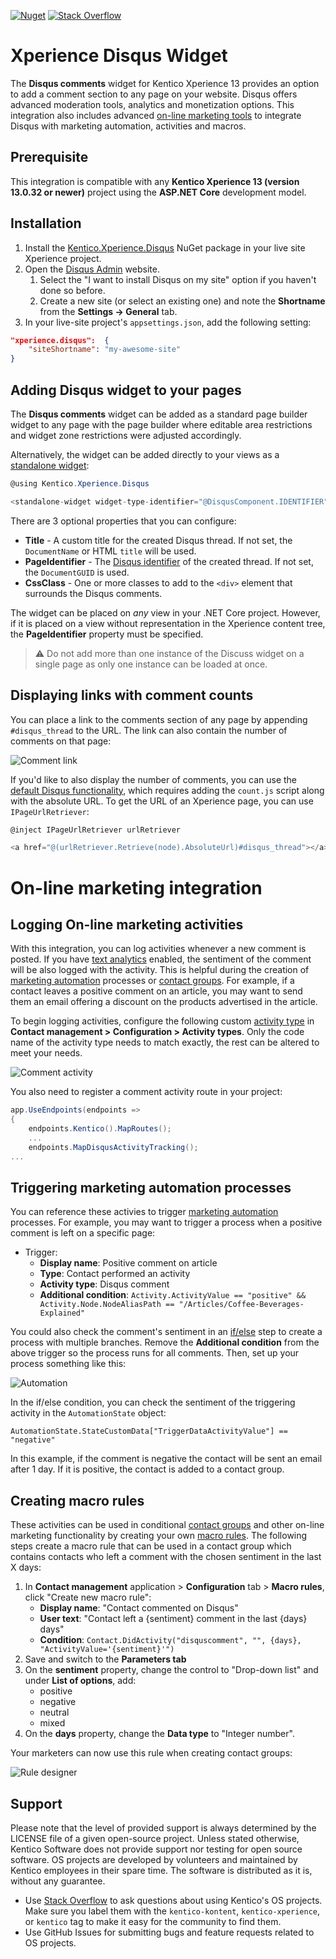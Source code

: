 [![Nuget](https://img.shields.io/nuget/v/Kentico.Xperience.Disqus)](https://www.nuget.org/packages/Kentico.Xperience.Disqus) [![Stack Overflow](https://img.shields.io/badge/Stack%20Overflow-ASK%20NOW-FE7A16.svg?logo=stackoverflow&logoColor=white)](https://stackoverflow.com/tags/kentico)

# Xperience Disqus Widget

The __Disqus comments__ widget for Kentico Xperience 13 provides an option to add a comment section to any page on your website. Disqus offers advanced moderation tools, analytics and monetization options. This integration also includes advanced [on-line marketing tools](#on-line-marketing-integration) to integrate Disqus with marketing automation, activities and macros.

## Prerequisite

This integration is compatible with any __Kentico Xperience 13 (version 13.0.32 or newer)__ project using the __ASP.NET Core__ development model. 

## Installation

1. Install the [Kentico.Xperience.Disqus](https://www.nuget.org/packages/Kentico.Xperience.Disqus) NuGet package in your live site Xperience project.
1. Open the [Disqus Admin](https://disqus.com/admin/) website.
    1. Select the "I want to install Disqus on my site" option if you haven't done so before.
    1. Create a new site (or select an existing one) and note the __Shortname__ from the __Settings -> General__ tab.
1. In your live-site project's `appsettings.json`, add the following setting:

```json
"xperience.disqus":  {
    "siteShortname": "my-awesome-site"
}
```

## Adding Disqus widget to your pages

The __Disqus comments__ widget can be added as a standard page builder widget to any page with the page builder where editable area restrictions and widget zone restrictions were adjusted accordingly.

Alternatively, the widget can be added directly to your views as a [standalone widget](https://docs.xperience.io/x/SQ2RBg):

```cs
@using Kentico.Xperience.Disqus

<standalone-widget widget-type-identifier="@DisqusComponent.IDENTIFIER" widget-properties="new DisqusComponentProperties()" />
```

There are 3 optional properties that you can configure:

- __Title__ - A custom title for the created Disqus thread. If not set, the `DocumentName` or HTML `title` will be used.
- __PageIdentifier__ - The [Disqus identifier](https://help.disqus.com/en/articles/1717082-what-is-a-disqus-identifier) of the created thread. If not set, the `DocumentGUID` is used.
- __CssClass__ - One or more classes to add to the `<div>` element that surrounds the Disqus comments.

The widget can be placed on _any_ view in your .NET Core project. However, if it is placed on a view without representation in the Xperience content tree, the __PageIdentifier__ property must be specified.

> :warning: Do not add more than one instance of the Discuss widget on a single page as only one instance can be loaded at once.

## Displaying links with comment counts

You can place a link to the comments section of any page by appending `#disqus_thread` to the URL. The link can also contain the number of comments on that page:

![Comment link](img/comment-link.png)

If you'd like to also display the number of comments, you can use the [default Disqus functionality](https://help.disqus.com/en/articles/1717274-adding-comment-count-links-to-your-home-page), which requires adding the `count.js` script along with the absolute URL. To get the URL of an Xperience page, you can use `IPageUrlRetriever`:

```cs
@inject IPageUrlRetriever urlRetriever

<a href="@(urlRetriever.Retrieve(node).AbsoluteUrl)#disqus_thread"></a>
```

# On-line marketing integration

## Logging On-line marketing activities

With this integration, you can log activities whenever a new comment is posted. If you have [text analytics](https://docs.xperience.io/x/XxffBw) enabled, the sentiment of the comment will be also logged with the activity. This is helpful during the creation of [marketing automation](https://docs.xperience.io/x/UgiRBg) processes or [contact groups](https://docs.xperience.io/x/ngiRBg). For example, if a contact leaves a positive comment on an article, you may want to send them an email offering a discount on the products advertised in the article.

To begin logging activities, configure the following custom [activity type](https://docs.xperience.io/x/_wiRBg) in __Contact management > Configuration > Activity types__. Only the code name of the activity type needs to match exactly, the rest can be altered to meet your needs.

![Comment activity](img/activity-comment.png)

You also need to register a comment activity route in your project:
```cs
app.UseEndpoints(endpoints =>
{
    endpoints.Kentico().MapRoutes();
    ...
    endpoints.MapDisqusActivityTracking();
...
```

## Triggering marketing automation processes

You can reference these activies to trigger [marketing automation](https://docs.xperience.io/x/UgiRBg) processes. For example, you may want to trigger a process when a positive comment is left on a specific page:

- Trigger:
    - __Display name__: Positive comment on article
    - __Type__: Contact performed an activity
    - __Activity type__: Disqus comment
    - __Additional condition__: `Activity.ActivityValue == "positive" && Activity.Node.NodeAliasPath == "/Articles/Coffee-Beverages-Explained"`

You could also check the comment's sentiment in an [if/else](https://docs.xperience.io/x/3A_RBg) step to create a process with multiple branches. Remove the __Additional condition__ from the above trigger so the process runs for all comments. Then, set up your process something like this:

![Automation](/img/automation.png)

In the if/else condition, you can check the sentiment of the triggering activity in the `AutomationState` object:

`AutomationState.StateCustomData["TriggerDataActivityValue"] == "negative"`

In this example, if the comment is negative the contact will be sent an email after 1 day. If it is positive, the contact is added to a contact group.

## Creating macro rules

These activities can be used in conditional [contact groups](https://docs.xperience.io/x/ngiRBg) and other on-line marketing functionality by creating your own [macro rules](https://docs.xperience.io/x/7gyRBg). The following steps create a macro rule that can be used in a contact group which contains contacts who left a comment with the chosen sentiment in the last X days:

1. In __Contact management__ application > __Configuration__ tab > __Macro rules__, click "Create new macro rule":
    - __Display name__: "Contact commented on Disqus"
    - __User text__: "Contact left a {sentiment} comment in the last {days} days"
    - __Condition__: `Contact.DidActivity("disquscomment", "", {days}, "ActivityValue='{sentiment}'")`
2. Save and switch to the __Parameters tab__
3. On the __sentiment__ property, change the control to "Drop-down list" and under __List of options__, add:
    - positive
    - negative
    - neutral
    - mixed
4. On the __days__ property, change the __Data type__ to "Integer number".

Your marketers can now use this rule when creating contact groups:

![Rule designer](/img/rule-designer.png)

## Support

Please note that the level of provided support is always determined by the LICENSE file of a given open-source project. Unless stated otherwise, Kentico Software does not provide support nor testing for open source software. OS projects are developed by volunteers and maintained by Kentico employees in their spare time. The software is distributed as it is, without any guarantee.

* Use [Stack Overflow](https://stackoverflow.com/tags/kentico) to ask questions about using Kentico's OS projects. Make sure you label them with the `kentico-kontent`, `kentico-xperience`, or `kentico` tag to make it easy for the community to find them.
* Use GitHub Issues for submitting bugs and feature requests related to OS projects.
